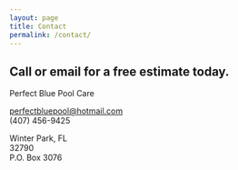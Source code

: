 ```yaml
---
layout: page
title: Contact
permalink: /contact/
---
```


<h2 class="page-intro">
Call or email for a free estimate today.
</h2>

Perfect Blue Pool Care

perfectbluepool@hotmail.com
<br />
(407) 456-9425
<br />

Winter Park, FL
<br />
32790
<br />
P.O. Box 3076
